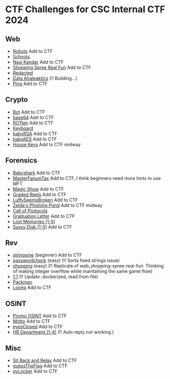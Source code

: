 # CTF Challenges for CSC Internal CTF 2024

## Web
- [Robots](/web_robots) Add to CTF
- [Schools](/web_schools) 
- [Nasi Kandar](/web_nasi-kandar) Add to CTF
- [Shopping Spree Real Fun](/web_shopping-spree-real-fun) Add to CTF
- [Redacted](/web_redacted) 
- [Data Analeaktics](/web_data-analeaktics) (!! Building...)
- [Ping](/web_ping) Add to CTF

## Crypto
- [Bot](/crypto_bot) Add to CTF
- [base64](/crypto_base64) Add to CTF
- [ROTten](/crypto_rotten) Add to CTF
- [Keyboard](/crypto_keyboard) 
- [babyRSA](/crypto_babyrsa) Add to CTF
- [babyAES](/crypto_babyaes) Add to CTF
- [House Keys](/crypto_house-keys) Add to CTF midway

## Forensics
- [Babyshark](/forensics_babyshark) Add to CTF
- [MasterFanumTax](/forensics_masterfanumtax) Add to CTF, I think beginners need more hints to use MFT
- [Magic Show](/forensics_magic-show) Add to CTF
- [Graded Reels](/forensics_graded-reels) Add to CTF
- [LuffySeemsBroken](/forensics_luffyseemsbroken) Add to CTF
- [Zelda's Phishing Pond](/forensics_zeldas-phishing-pond) Add to CTF midway
- [Call of Protocols](/forensics_call-of-protocols)
- [Graduation Letter](/forensics_graduation-letter) Add to CTF
- [Lost Memories (1-5)](/forensics_lost-memories)
- [Sussy Disk (1-5)](/forensics_sussydisk) Add to CTF

## Rev
- [stringsme](https://github.com/Wowiee3/SunwayCTF-challs/tree/main/stringsme) (beginner) Add to CTF
- [passwordcheck](https://github.com/Wowiee3/SunwayCTF-challs/tree/main/passwordcheck) (easy) (!! Sorta fixed strings issue)
- [shopping](https://github.com/Wowiee3/SunwayCTF-challs/tree/main/shopping) (easy) (!! Replicate of web_shopping-spree-real-fun. Thinking of making integer overflow while maintaining the same game flow)
- [1:1](/rev_1-1) (!! Update: dockerized, read from file)
- [Packman](/rev_packman)
- [Loong](/rev_loong) Add to CTF

## OSINT
- [Promo OSINT](/osint_promo-osint) Add to CTF
- [Motto](/osint_motto) Add to CTF
- [eyesClosed](/osint_eyesclosed) Add to CTF
- [HR Department (1-4)](https://github.com/Wowiee3/SunwayCTF-challs/tree/main/hr-department) (!! Auto reply not working.)

## Misc
- [Sit Back and Relax](/misc_sit-back-and-relax) Add to CTF
- [guessTheFlag](/misc_guesstheflag) Add to CTF
- [pyLocker](/misc_pylocker) Add to CTF
